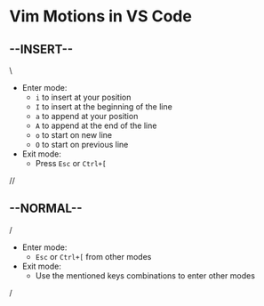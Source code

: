 # Vim Motions in VS Code

--INSERT--
-
\\

- Enter mode:
  - `i` to insert at your position
  - `I` to insert at the beginning of the line
  - `a` to append at your position
  - `A` to append at the end of the line
  - `o` to start on new line
  - `O` to start on previous line 
- Exit mode:
  - Press `Esc` or `Ctrl+[`

//

--NORMAL--
-

/

- Enter mode:
  - `Esc` or `Ctrl+[` from other modes
- Exit mode:
  - Use the mentioned keys combinations to enter other modes

/

